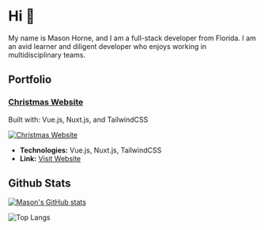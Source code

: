 # Hi 👋
My name is Mason Horne, and I am a full-stack developer from Florida. I am an avid learner and diligent developer who enjoys working in multidisciplinary teams.
## Portfolio
### [Christmas Website](https://christmas-website-two.vercel.app/)  
Built with: Vue.js, Nuxt.js, and TailwindCSS

[![Christmas Website](https://img.shields.io/badge/Christmas%20Website-Live-brightgreen?style=for-the-badge)](https://christmas-website-two.vercel.app/)

- **Technologies:** Vue.js, Nuxt.js, TailwindCSS
- **Link:** [Visit Website](https://christmas-website-two.vercel.app/)
## Github Stats
[![Mason's GitHub stats](https://github-readme-stats.vercel.app/api?username=masonscotthorne)](https://github.com/anuraghazra/github-readme-stats)

![Top Langs](https://github-readme-stats.vercel.app/api/top-langs/?username=anuraghazra&layout=compact)
